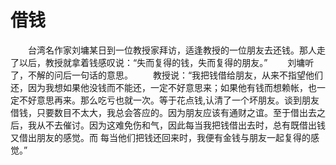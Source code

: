 # 借钱
　　台湾名作家刘墉某日到一位教授家拜访，适逢教授的一位朋友去还钱。那人走了以后，教授就拿着钱感叹说：“失而复得的钱，失而复得的朋友。” 
　　刘墉听了，不解的问后一句话的意思。 
　　教授说：“我把钱借给朋友，从来不指望他们还，因为我想如果他没钱而不能还，一定不好意思来；如果他有钱而想赖帐，也一定不好意思再来。那么吃亏也就一次。等于花点钱,认清了一个坏朋友。谈到朋友借钱，只要数目不太大，我总会答应的。因为朋友应该有通财之谊。至于借出去之后，我从不去催讨。因为这难免伤和气，因此每当我把钱借出去时，总有既借出钱又借出朋友的感觉。而 每当他们把钱还回来时，我便有金钱与朋友一起复得的感觉。”
 